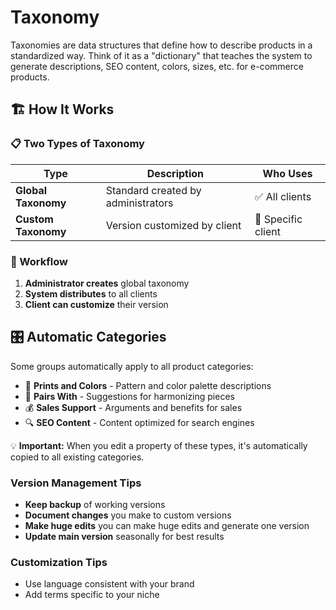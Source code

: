 # Taxonomy

Taxonomies are data structures that define how to describe products in a standardized way. Think of it as a "dictionary" that teaches the system to generate descriptions, SEO content, colors, sizes, etc. for e-commerce products.

## 🏗️ How It Works

### 📋 Two Types of Taxonomy

| Type | Description | Who Uses |
|------|-------------|----------|
| **Global Taxonomy** | Standard created by administrators | ✅ All clients |
| **Custom Taxonomy** | Version customized by client | 👤 Specific client |

### 🔄 Workflow

1. **Administrator creates** global taxonomy
2. **System distributes** to all clients
3. **Client can customize** their version

## 🎛️ Automatic Categories

Some groups automatically apply to all product categories:

- 🎨 **Prints and Colors** - Pattern and color palette descriptions
- 👔 **Pairs With** - Suggestions for harmonizing pieces
- 💰 **Sales Support** - Arguments and benefits for sales
- 🔍 **SEO Content** - Content optimized for search engines

💡 **Important:** When you edit a property of these types, it's automatically copied to all existing categories.

### Version Management Tips

- **Keep backup** of working versions
- **Document changes** you make to custom versions
- **Make huge edits** you can make huge edits and generate one version
- **Update main version** seasonally for best results

### Customization Tips

- Use language consistent with your brand
- Add terms specific to your niche